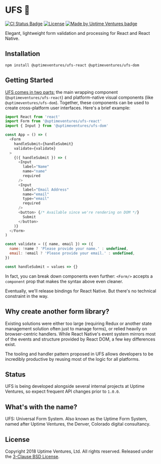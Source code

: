 # UFS :postbox:

[![CI Status
Badge](https://travis-ci.org/uptimeventures/ufs.svg?branch=master)](https://travis-ci.org/uptimeventures/ufs)
[![License](https://img.shields.io/badge/License-BSD%203--Clause-blue.svg)](https://opensource.org/licenses/BSD-3-Clause)
[![Made by Uptime Ventures
badge](https://img.shields.io/badge/made_by-Uptime_Ventures-fcb040.svg)](https://www.uptime.ventures)

Elegant, lightweight form validation and processing for React and React Native.

## Installation

`npm install @uptimeventures/ufs-react @uptimeventures/ufs-dom`

## Getting Started

[UFS comes in two parts:](DESIGN.md) the main wrapping component (`@uptimeventures/ufs-react`) and
platform-native visual components (like `@uptimeventures/ufs-dom`). Together,
these components can be used to create cross-platform user interfaces. Here's a
brief example:

```javascript
import React from 'react'
import Form from '@uptimeventures/ufs-react'
import { Input } from '@uptimeventures/ufs-dom'

const App = () => (
  <Form
    handleSubmit={handleSubmit}
    validate={validate}
  >
    {({ handleSubmit }) => (
      <Input
        label="Name"
        name="name"
        required
      />
      <Input
        label="Email Address"
        name="email"
        type="email"
        required
      />
      <button> {/* Available since we're rendering on DOM */}
        Submit
      </button>
    )}
  </Form>
)

const validate = ({ name, email }) => ({
  name: !name ? 'Please provide your name.' : undefined,
  email: !email ? 'Please provide your email.' : undefined,
})

const handleSubmit = values => {}
```

In fact, you can break down components even further: `<Form/>` accepts a
`component` prop that makes the syntax above even cleaner.

Eventually, we'll release bindings for React Native. But there's no technical
constraint in the way.

## Why create another form library?

Existing solutions were either too large (requiring Redux or another state
management solution often just to manage forms), or relied heavily on
browser-centric handlers. While React Native's event system mirrors most of the
events and structure provided by React DOM, a few key differences exist.

The tooling and handler pattern proposed in UFS allows developers to be
incredibly productive by reusing most of the logic for all platforms.

## Status

UFS is being developed alongside several internal projects at Uptime
Ventures, so expect frequent API changes prior to `1.0.0`.

## What's with the name?

UFS: Universal Form System. Also known as the Uptime Form System, named after
Uptime Ventures, the Denver, Colorado digital consultancy.

## License

Copyright 2018 Uptime Ventures, Ltd. All rights reserved. Released under the
[3-Clause BSD License](LICENSE.md).
